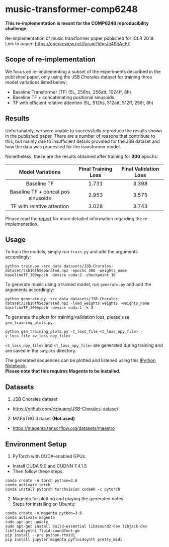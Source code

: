 # music-transformer-comp6248
**This re-implementation is meant for the COMP6248 reproducibility challenge.**

Re-implementation of music transformer paper published for ICLR 2019.  
Link to paper: https://openreview.net/forum?id=rJe4ShAcF7  

## Scope of re-implementation
We focus on re-implementing a subset of the experiments described in the published paper,
only using the JSB Chorales dataset for training three model variations listed below:
- Baseline Transformer (TF) (5L, 256hs, 256att, 1024ff, 8h)
- Baseline TF + concatenating positional sinusoids
- TF with efficient relative attention (5L, 512hs, 512att, 512ff, 256r, 8h)

## Results
Unfortunately, we were unable to successfully reproduce the results shown in the published paper. There are a number of reasons that contribute to this, but mainly due to insufficient
details provided for the JSB dataset and how the data was processed for the transformer model.  

Nonetheless, these are the results obtained after training for **300** epochs:

|          Model Variations          | Final Training Loss | Final Validation Loss |
|:----------------------------------:|:-------------------:|:---------------------:|
|             Baseline TF            |        1.731        |         3.398         |
| Baseline TF + concat pos sinusoids |        2.953        |       3.575           |
|     TF with relative attention     |        3.028       |      3.743           |


Please read the [report](report.pdf) for more detailed information regarding the re-implementation.

## Usage
To train the models, simply run `train.py` and add the arguments accordingly:  
```
python train.py -src_data datasets/JSB-Chorales-dataset/Jsb16thSeparated.npz -epochs 300 -weights_name baselineTF_300epoch -device cuda:2 -checkpoint 10
```

To generate music using a trained model, run `generate.py` and add the arguments accordingly:  
```
python generate.py -src_data datasets/JSB-Chorales-dataset/Jsb16thSeparated.npz -load_weights weights -weights_name baselineTF_300epoch -device cuda:1 -k 3
```

To generate the plots for training/validation loss, please use `gen_training_plots.py`:  
```
python gen_training_plots.py -t_loss_file <t_loss_npy_file> -v_loss_file <v_loss_npy_file>
```  

`<t_loss_npy_file>` and `<t_loss_npy_file>` are generated during training and are saved in the `outputs` directory.

The generated sequences can be plotted and listened using this [IPython Notebook](gen_sequence_audio.ipynb).  
**Please note that this requires Magenta to be installed.**

## Datasets
1. JSB Chorales dataset  
  - https://github.com/czhuang/JSB-Chorales-dataset
2. MAESTRO dataset  **(Not used)**
  - https://magenta.tensorflow.org/datasets/maestro

## Environment Setup
1. PyTorch with CUDA-enabled GPUs.
  - Install CUDA 9.0 and CUDNN 7.4.1.5
  - Then follow these steps:
  ```
  conda create -n torch python=3.6
  conda activate torch`
  conda install pytorch torchvision cuda90 -c pytorch
  ```

2. Magenta for plotting and playing the generated notes.  
Steps for installing on Ubuntu:
```
conda create -n magenta python=3.6
conda activate magenta
sudo apt-get update
sudo apt-get install build-essential libasound2-dev libjack-dev libfluidsynth1 fluid-soundfont-gm
pip install --pre python-rtmidi
pip install jupyter magenta pyfluidsynth pretty_midi
```
